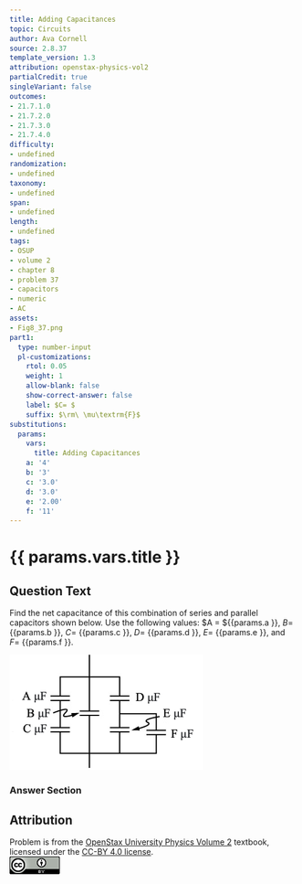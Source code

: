 ```yaml
---
title: Adding Capacitances
topic: Circuits
author: Ava Cornell
source: 2.8.37
template_version: 1.3
attribution: openstax-physics-vol2
partialCredit: true
singleVariant: false
outcomes:
- 21.7.1.0
- 21.7.2.0
- 21.7.3.0
- 21.7.4.0
difficulty:
- undefined
randomization:
- undefined
taxonomy:
- undefined
span:
- undefined
length:
- undefined
tags:
- OSUP
- volume 2
- chapter 8
- problem 37
- capacitors
- numeric
- AC
assets:
- Fig8_37.png
part1:
  type: number-input
  pl-customizations:
    rtol: 0.05
    weight: 1
    allow-blank: false
    show-correct-answer: false
    label: $C= $
    suffix: $\rm\ \mu\textrm{F}$
substitutions:
  params:
    vars:
      title: Adding Capacitances
    a: '4'
    b: '3'
    c: '3.0'
    d: '3.0'
    e: '2.00'
    f: '11'
---
```

# {{ params.vars.title }}

## Question Text

Find the net capacitance of this combination of series and parallel capacitors shown below. Use the following values: $A = ${{params.a }}, $B =$ {{params.b }}, $C =$ {{params.c }}, $D =$ {{params.d }}, $E =$ {{params.e }}, and $F =$ {{params.f }}.

<img src="Fig8_37.png">

### Answer Section

## Attribution

Problem is from the [OpenStax University Physics Volume 2](https://openstax.org/details/books/university-physics-volume-2) textbook, licensed under the [CC-BY 4.0 license](https://creativecommons.org/licenses/by/4.0/).<br>![Image representing the Creative Commons 4.0 BY license.](https://raw.githubusercontent.com/firasm/bits/master/by.png)